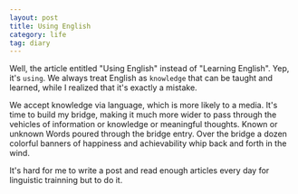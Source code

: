 ```yaml
---
layout: post
title: Using English
category: life
tag: diary
---
```



Well, the article entitled "Using English" instead of "Learning English".
Yep, it's `using`.
We always treat English as  `knowledge` that can be taught and learned, while I realized that it's exactly a mistake.

We accept knowledge via language, which is more likely to a media.
It's time to build my bridge, making it much more wider to pass through the vehicles of information or knowledge or meaningful thoughts.
Known or unknown Words poured through the bridge entry.
Over the bridge a dozen colorful banners of happiness and achievability whip back and forth in the wind.

It's hard for me to write a post and read enough articles every day for linguistic trainning but to do it.
